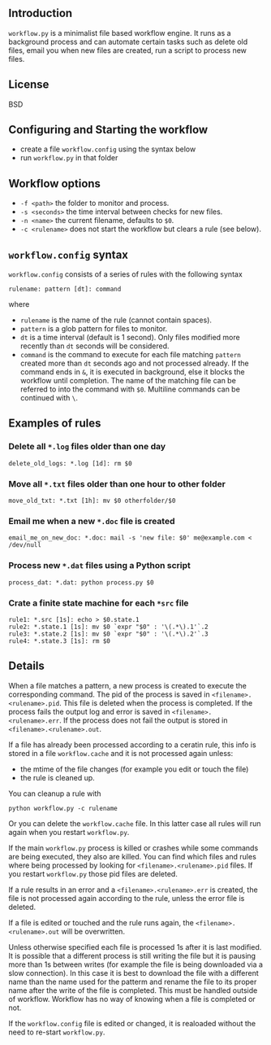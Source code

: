 ## Introduction

`workflow.py` is a minimalist file based workflow engine. It runs as a background process and can automate certain tasks such as delete old files, email you when new files are created, run a script to process new files.

## License

BSD

## Configuring and Starting the workflow

- create a file `workflow.config` using the syntax below
- run `workflow.py` in that folder

## Workflow options

- `-f <path>` the folder to monitor and process.
- `-s <seconds>` the time interval between checks for new files.
- `-n <name>` the current filename, defaults to `$0`.
- `-c <rulename>` does not start the workflow but clears a rule (see below).

## `workflow.config` syntax

`workflow.config` consists of a series of rules with the following syntax

    rulename: pattern [dt]: command

where 
- `rulename` is the name of the rule (cannot contain spaces).
- `pattern` is a glob pattern for files to monitor.
- `dt` is a time interval (default is 1 second). Only files modified more recently than `dt` seconds will be considered.
- `command` is the command to execute for each file matching `pattern` created more than `dt` seconds ago and not processed already. If the command ends in `&`, it is executed in background, else it blocks the workflow until completion. The name of the matching file can be referred to into the command with `$0`. Multiline commands can be continued with `\`.

## Examples of rules

### Delete all `*.log` files older than one day

    delete_old_logs: *.log [1d]: rm $0

### Move all `*.txt` files older than one hour to other folder

    move_old_txt: *.txt [1h]: mv $0 otherfolder/$0

### Email me when a new `*.doc` file is created

    email_me_on_new_doc: *.doc: mail -s 'new file: $0' me@example.com < /dev/null

### Process new `*.dat` files using a Python script

    process_dat: *.dat: python process.py $0

### Crate a finite state machine for each `*src` file

    rule1: *.src [1s]: echo > $0.state.1
    rule2: *.state.1 [1s]: mv $0 `expr "$0" : '\(.*\).1'`.2
    rule3: *.state.2 [1s]: mv $0 `expr "$0" : '\(.*\).2'`.3
    rule4: *.state.3 [1s]: rm $0

## Details

When a file matches a pattern, a new process is created to execute the corresponding command. The pid of the process is saved in `<filename>.<rulename>.pid`. This file is deleted when the process is completed. If the process fails the output log and error is saved in `<filename>.<rulename>.err`. If the process does not fail the output is stored in `<filename>.<rulename>.out`.

If a file has already been processed according to a ceratin rule, this info is stored in a file `workflow.cache` and it is not processed again unless:

- the mtime of the file changes (for example you edit or touch the file)
- the rule is cleaned up.

You can cleanup a rule with

    python workflow.py -c rulename

Or you can delete the `workflow.cache` file. In this latter case all rules will run again when you restart `workflow.py`.

If the main `workflow.py` process is killed or crashes while some commands are being executed, they also are killed. You can find which files and rules where being processed by looking for `<filename>.<rulename>.pid` files. If you restart `workflow.py` those pid files are deleted.

If a rule results in an error and a `<filename>.<rulename>.err` is created, the file is not processed again according to the rule, unless the error file is deleted.

If a file is edited or touched and the rule runs again, the `<filename>.<rulename>.out` will be overwritten.

Unless otherwise specified each file is processed 1s after it is last modified. It is possible that a different process is still writing the file but it is pausing more than 1s between writes (for example the file is being downloaded via a slow connection). In this case it is best to download the file with a different name than the name used for the patterm and rename the file to its proper name after the write of the file is completed. This must be handled outside of workflow. Workflow has no way of knowing when a file is completed or not.

If the `workflow.config` file is edited or changed, it is realoaded without the need to re-start `workflow.py`. 